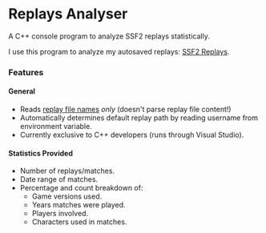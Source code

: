 # Replays Analyser
A C++ console program to analyze SSF2 replays statistically.

I use this program to analyze my autosaved replays: [SSF2 Replays](https://github.com/DavoDC/SSF2Replays).

### Features

#### General
- Reads <ins>replay file names</ins> *only* (doesn't parse replay file content!)
- Automatically determines default replay path by reading username from environment variable.
- Currently exclusive to C++ developers (runs through Visual Studio).

#### Statistics Provided
- Number of replays/matches.
- Date range of matches.
- Percentage and count breakdown of:
    - Game versions used.
    - Years matches were played.
    - Players involved.
    - Characters used in matches.